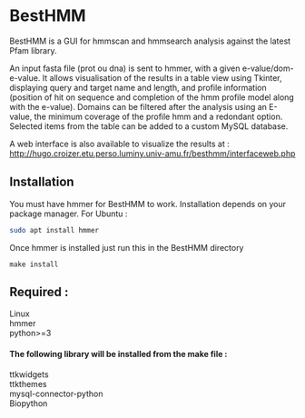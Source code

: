 # BestHMM
BestHMM is a GUI for hmmscan and hmmsearch analysis against the latest Pfam library.

An input fasta file (prot ou dna) is sent to hmmer, with a given e-value/dom-e-value.
It allows visualisation of the results in a table view using Tkinter, displaying query and target name and length, and profile information (position of hit on sequence and completion of the hmm profile model along with the e-value).
Domains can be filtered after the analysis using an E-value, the minimum coverage of the profile hmm and a redondant option.
Selected items from the table can be added to a custom MySQL database.


A web interface is also available to visualize the results at : http://hugo.croizer.etu.perso.luminy.univ-amu.fr/besthmm/interfaceweb.php


## Installation
You must have hmmer for BestHMM to work.
Installation depends on your package manager.
For Ubuntu :
```bash
sudo apt install hmmer
```

Once hmmer is installed just run this in the BestHMM directory
```make
make install
```
## Required :
Linux\
hmmer\
python>=3
#### The following library will be installed from the make file :
ttkwidgets\
ttkthemes\
mysql-connector-python\
Biopython
